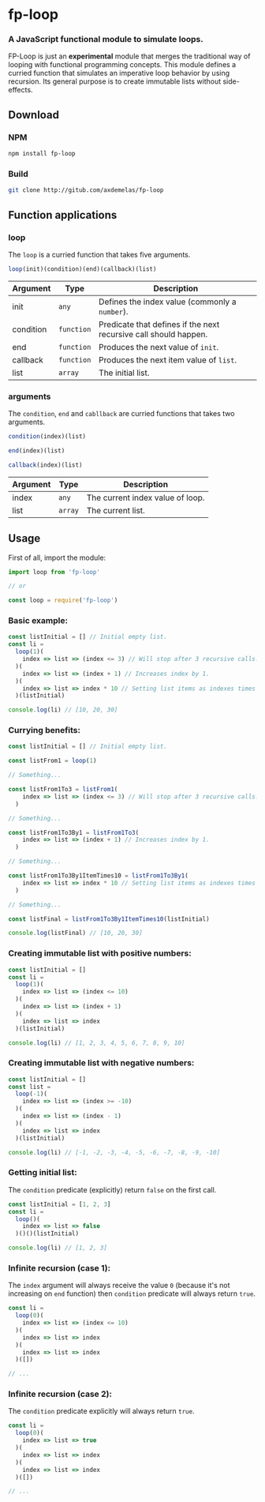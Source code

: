 # fp-loop
### A JavaScript functional module to simulate loops.

FP-Loop is just an **experimental** module that merges the traditional way of looping with functional programming concepts. This module defines a curried function that simulates an imperative loop behavior by using recursion. Its general purpose is to create immutable lists without side-effects.

## Download

### NPM
```bash
npm install fp-loop
```

### Build
```bash
git clone http://gitub.com/axdemelas/fp-loop
```

## Function applications

### loop
The `loop` is a curried function that takes five arguments.

```js
loop(init)(condition)(end)(callback)(list)
```

Argument | Type | Description
---------|------|---------
init | `any` | Defines the index value (commonly a `number`).
condition | `function` | Predicate that defines if the next recursive call should happen.
end | `function` | Produces the next value of `init`.
callback | `function` | Produces the next item value of `list`.
list | `array` | The initial list.

### arguments
The `condition`, `end` and `cabllback` are curried functions that takes two arguments.

```js
condition(index)(list)

end(index)(list)

callback(index)(list)
```

Argument | Type | Description
---------|------|---------
index | `any` | The current index value of loop.
list | `array` | The current list.


## Usage
First of all, import the module:

```js
import loop from 'fp-loop'

// or

const loop = require('fp-loop')
```

### Basic example:

```js
const listInitial = [] // Initial empty list.
const li =
  loop(1)(
    index => list => (index <= 3) // Will stop after 3 recursive calls.
  )(
    index => list => (index + 1) // Increases index by 1.
  )(
    index => list => index * 10 // Setting list items as indexes times 10.
  )(listInitial)

console.log(li) // [10, 20, 30]
```

### Currying benefits:

```js
const listInitial = [] // Initial empty list.

const listFrom1 = loop(1)

// Something...

const listFrom1To3 = listFrom1(
    index => list => (index <= 3) // Will stop after 3 recursive calls.
  )

// Something...

const listFrom1To3By1 = listFrom1To3(
    index => list => (index + 1) // Increases index by 1.
  )

// Something...

const listFrom1To3By1ItemTimes10 = listFrom1To3By1(
    index => list => index * 10 // Setting list items as indexes times 10.
  )

// Something...

const listFinal = listFrom1To3By1ItemTimes10(listInitial)

console.log(listFinal) // [10, 20, 30]
```

### Creating immutable list with positive numbers:

```js
const listInitial = []
const li =
  loop(1)(
    index => list => (index <= 10)
  )(
    index => list => (index + 1)
  )(
    index => list => index
  )(listInitial)

console.log(li) // [1, 2, 3, 4, 5, 6, 7, 8, 9, 10]
```

### Creating immutable list with negative numbers:

```js
const listInitial = []
const list =
  loop(-1)(
    index => list => (index >= -10)
  )(
    index => list => (index - 1)
  )(
    index => list => index
  )(listInitial)

console.log(li) // [-1, -2, -3, -4, -5, -6, -7, -8, -9, -10]
```

### Getting initial list:

The `condition` predicate (explicitly) return `false` on the first call.

```js
const listInitial = [1, 2, 3]
const li =
  loop()(
    index => list => false
  )()()(listInitial)

console.log(li) // [1, 2, 3]
```

### Infinite recursion (case 1):

The `index` argument will always receive the value `0` (because it's not increasing on `end` function) then `condition` predicate will always return `true`.

```js
const li =
  loop(0)(
    index => list => (index <= 10)
  )(
    index => list => index
  )(
    index => list => index
  )([])

// ...
```

### Infinite recursion (case 2):

The `condition` predicate explicitly will always return `true`.

```js
const li =
  loop(0)(
    index => list => true
  )(
    index => list => index
  )(
    index => list => index
  )([])

// ...
```
